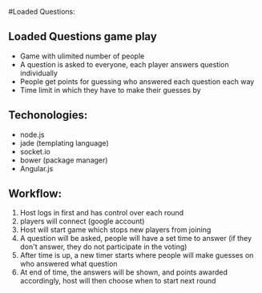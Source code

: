 #Loaded Questions:

## Loaded Questions game play
- Game with ulimited number of people
- A question is asked to everyone, each player answers question individually
- People get points for guessing who answered each question each way
- Time limit in which they have to make their guesses by 

## Techonologies:
- node.js
- jade (templating language)
- socket.io
- bower (package manager)
- Angular.js

## Workflow: 
1) Host logs in first and has control over each round
2) players will connect (google account)
3) Host will start game which stops new players from joining
4) A question will be asked, people will have a set time to answer (if they don't answer, they do not participate in the voting)
5) After time is up, a new timer starts where people will make guesses on who answered what question
6) At end of time, the answers will be shown, and points awarded accordingly, host will then choose when to start next round 
